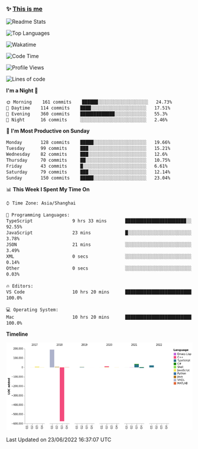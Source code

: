 <!--

**icyzeroice/icyzeroice** is a ✨ _special_ ✨ repository because its `README.md` (this file) appears on your GitHub profile.

Here are some ideas to get you started:

- 🔭 I’m currently working on ...
- 🌱 I’m currently learning ...
- 👯 I’m looking to collaborate on ...
- 🤔 I’m looking for help with ...
- 💬 Ask me about ...
- 📫 How to reach me: ...
- 😄 Pronouns: ...
- ⚡ Fun fact: ...

-->

### ✨ [This is me](https://shakugan.fandom.com/wiki/Serment)

![Readme Stats](https://github-readme-stats.vercel.app/api?username=icyzeroice)

![Top Languages](https://github-readme-stats.vercel.app/api/top-langs/?username=icyzeroice&exclude_repo=scutie2015-digimon&layout=compact&langs_count=5)

![Wakatime](https://github-readme-stats.vercel.app/api/wakatime?username=icyzeroice)

<!--START_SECTION:waka-->
![Code Time](http://img.shields.io/badge/Code%20Time-0%20secs-blue)

![Profile Views](http://img.shields.io/badge/Profile%20Views-0-blue)

![Lines of code](https://img.shields.io/badge/From%20Hello%20World%20I%27ve%20Written--294%20Thousand%20lines%20of%20code-blue)

**I'm a Night 🦉** 

```text
🌞 Morning    161 commits    ██████░░░░░░░░░░░░░░░░░░░   24.73% 
🌆 Daytime    114 commits    ████░░░░░░░░░░░░░░░░░░░░░   17.51% 
🌃 Evening    360 commits    █████████████░░░░░░░░░░░░   55.3% 
🌙 Night      16 commits     ░░░░░░░░░░░░░░░░░░░░░░░░░   2.46%

```
📅 **I'm Most Productive on Sunday** 

```text
Monday       128 commits    █████░░░░░░░░░░░░░░░░░░░░   19.66% 
Tuesday      99 commits     ███░░░░░░░░░░░░░░░░░░░░░░   15.21% 
Wednesday    82 commits     ███░░░░░░░░░░░░░░░░░░░░░░   12.6% 
Thursday     70 commits     ██░░░░░░░░░░░░░░░░░░░░░░░   10.75% 
Friday       43 commits     █░░░░░░░░░░░░░░░░░░░░░░░░   6.61% 
Saturday     79 commits     ███░░░░░░░░░░░░░░░░░░░░░░   12.14% 
Sunday       150 commits    █████░░░░░░░░░░░░░░░░░░░░   23.04%

```


📊 **This Week I Spent My Time On** 

```text
⌚︎ Time Zone: Asia/Shanghai

💬 Programming Languages: 
TypeScript               9 hrs 33 mins       ███████████████████████░░   92.55% 
JavaScript               23 mins             █░░░░░░░░░░░░░░░░░░░░░░░░   3.78% 
JSON                     21 mins             ░░░░░░░░░░░░░░░░░░░░░░░░░   3.49% 
XML                      0 secs              ░░░░░░░░░░░░░░░░░░░░░░░░░   0.14% 
Other                    0 secs              ░░░░░░░░░░░░░░░░░░░░░░░░░   0.03%

🔥 Editors: 
VS Code                  10 hrs 20 mins      █████████████████████████   100.0%

💻 Operating System: 
Mac                      10 hrs 20 mins      █████████████████████████   100.0%

```

**Timeline**

![Chart not found](https://raw.githubusercontent.com/icyzeroice/icyzeroice/main/charts/bar_graph.png) 


 Last Updated on 23/06/2022 16:37:07 UTC
<!--END_SECTION:waka-->

<!--

### Related
- https://github.com/abhisheknaiidu/awesome-github-profile-readme
- https://github.com/coderjojo/creative-profile-readme
- https://github.com/elangosundar/awesome-README-templates
- https://github.com/durgeshsamariya/awesome-github-profile-readme-templates
- https://github.com/anmol098/waka-readme-stats

-->
